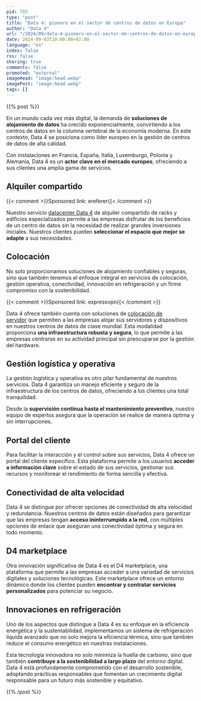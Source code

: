 ```yaml
---
pid: 705
type: "post"
title: "Data 4: pionero en el sector de centros de datos en Europa"
author: "Data 4"
url: "/2024/09/data-4-pionero-en-el-sector-de-centros-de-datos-en-europa/"
date: 2024-09-03T20:00:00+02:00
language: "es"
index: false
rss: false
sharing: true
comments: false
promoted: "external"
imageHead: "image:head.webp"
imagePost: "image:head.webp"
tags: []
---
```


{{% post %}}

En un mundo cada vez más digital, la demanda de **soluciones de alojamiento de datos** ha crecido exponencialmente, convirtiendo a los centros de datos en la columna vertebral de la economía moderna. En este contexto, Data 4 se posiciona como líder europeo en la gestión de centros de datos de alta calidad.

Con instalaciones en Francia, España, Italia, Luxemburgo, Polonia y Alemania, Data 4 es un **actor clave en el mercado europeo**, ofreciendo a sus clientes una amplia gama de servicios.

## Alquiler compartido

{{< comment >}}Sponsored link: ereferer{{< /comment >}}

Nuestro servicio [datacenter Data 4](https://www.data4group.com/es/diccionario-del-centro-de-datos/que-es-un-data-center/) de alquiler compartido de racks y edificios especializados permite a las empresas disfrutar de los beneficios de un centro de datos sin la necesidad de realizar grandes inversiones iniciales. Nuestros clientes pueden **seleccionar el espacio que mejor se adapte** a sus necesidades.

## Colocación

No solo proporcionamos soluciones de alojamiento confiables y seguras, sino que también tenemos el enfoque integral en servicios de colocación, gestión operativa, conectividad, innovación en refrigeración y un firme compromiso con la sostenibilidad. 

{{< comment >}}Sponsored link: expressvpn{{< /comment >}}

Data 4 ofrece también cuenta con soluciones de [colocación de servidor](https://www.data4group.com/es/diccionario-del-centro-de-datos/que-es-un-centro-de-datos-de-colocacion/) que permiten a las empresas alojar sus servidores y dispositivos en nuestros centros de datos de clase mundial. Esta modalidad proporciona **una infraestructura robusta y segura**, lo que permite a las empresas centrarse en su actividad principal sin preocuparse por la gestión del hardware.

## Gestión logística y operativa

La gestión logística y operativa es otro pilar fundamental de nuestros servicios. Data 4 garantiza un manejo eficiente y seguro de la infraestructura de los centros de datos, ofreciendo a los clientes una total tranquilidad. 

Desde la **supervisión continua hasta el mantenimiento preventivo**, nuestro equipo de expertos asegura que la operación se realice de manera óptima y sin interrupciones.

## Portal del cliente

Para facilitar la interacción y el control sobre sus servicios, Data 4 ofrece un portal del cliente específico. Esta plataforma permite a los usuarios **acceder a información clave** sobre el estado de sus servicios, gestionar sus recursos y monitorear el rendimiento de forma sencilla y efectiva. 

## Conectividad de alta velocidad

Data 4 se distingue por ofrecer opciones de conectividad de alta velocidad y redundancia. Nuestros centros de datos están diseñados para garantizar que las empresas tengan **acceso ininterrumpido a la red**, con múltiples opciones de enlace que aseguran una conectividad óptima y segura en todo momento.

## D4 marketplace

Otra innovación significativa de Data 4 es el D4 marketplace, una plataforma que permite a las empresas acceder a una variedad de servicios digitales y soluciones tecnológicas. Este marketplace ofrece un entorno dinámico donde los clientes pueden **encontrar y contratar servicios personalizados** para potenciar su negocio.

## Innovaciones en refrigeración

Uno de los aspectos que distingue a Data 4 es su enfoque en la eficiencia energética y la sustentabilidad, implementamos un sistema de refrigeración líquida avanzado que no solo mejora la eficiencia térmica, sino que también reduce el consumo energético en nuestras instalaciones. 

Esta tecnología innovadora no solo minimiza la huella de carbono, sino que también **contribuye a la sostenibilidad a largo plazo** del entorno digital. Data 4 está profundamente comprometido con el desarrollo sostenible, adoptando prácticas responsables que fomentan un crecimiento digital responsable para un futuro más sostenible y equitativo.

{{% /post %}}
